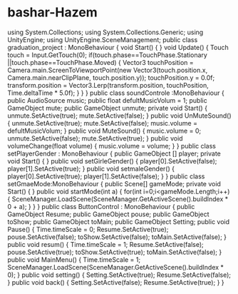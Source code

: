 # bashar-Hazem
using System.Collections; using System.Collections.Generic; using UnityEngine; using UnityEngine.SceneManagement;  public class graduation_project : MonoBehaviour {               void Start()     {              }           void Update()     {         Touch touch = Input.GetTouch(0);         if(touch.phase==TouchPhase.Stationary ||touch.phase==TouchPhase.Moved)         {             Vector3 touchPosition = Camera.main.ScreenToViewportPoint(new Vector3(touch.position.x, Camera.main.nearClipPlane, touch.position.y));             touchPosition.y = 0.0f;             transform.position = Vector3.Lerp(transform.position, touchPosition, Time.deltaTime * 5.0f);         }     }      } public class soundControle :MonoBehaviour {     public AudioSource music;     public float defultMusicVolum = 1;     public GameObject mute;     public GameObject unmute;     private void Start()     {         unmute.SetActive(true);         mute.SetActive(false);      }     public void UnMuteSound()     {         unmute.SetActive(true);         mute.SetActive(false);         music.volume = defultMusicVolum;      }     public void MuteSound()     {          music.volume = 0;         unmute.SetActive(false);         mute.SetActive(true);     }     public void volumeChange(float volume)     {         music.volume = volume;     }  } public class setPlayerGender : MonoBehaviour {     public GameObject [] player;     private void Start()     {              }     public void setGirleGender()     {         player[0].SetActive(false);         player[1].SetActive(true);     }     public void setmaleGender()     {         player[0].SetActive(true);         player[1].SetActive(false);     }  } public class setGmaeMode:MonoBehaviour {     public Scene[] gameMode;     private void Start()     {              }     public void startMode(int a)     {         for(int i=0;i&lt;gameMode.Length;i++)         {             SceneManager.LoadScene(SceneManager.GetActiveScene().buildIndex * 0 + a);         }     } } public class ButtonControl : MonoBehaviour {     public GameObject Resume;     public GameObject pouse;     public GameObject toShow;     public GameObject toMain;     public GameObject Setting;      public void Pause()     {         Time.timeScale = 0;         Resume.SetActive(true);       pouse.SetActive(false);         toShow.SetActive(false);         toMain.SetActive(false);     }     public void resum()     {         Time.timeScale = 1;         Resume.SetActive(false);       pouse.SetActive(true);         toShow.SetActive(true);         toMain.SetActive(false);     }     public void MainMenu()     {         Time.timeScale = 1;          SceneManager.LoadScene(SceneManager.GetActiveScene().buildIndex * 0);     }     public void setting()     {         Setting.SetActive(true);         Resume.SetActive(false);     }     public void back()     {         Setting.SetActive(false);         Resume.SetActive(true);     }  }
